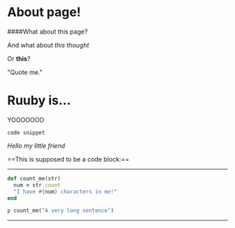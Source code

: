  # About page!

####What about this page?

And what about *this thought*

Or **this**?

"Quote me."

# Ruuby is...

YOOOOOOO


`code snippet`

_Hello my little friend_

==This is supposed to be a code block:==



---



```ruby
def count_me(str)
  num = str.count
  "I have #{num} characters in me!"
end

p count_me("A very long sentence")
```

---

 